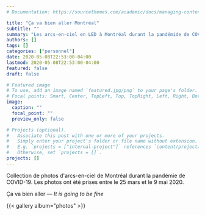 ```yaml
---
# Documentation: https://sourcethemes.com/academic/docs/managing-content/

title: "Ça va bien aller Montréal"
subtitle: ""
summary: "Les arcs-en-ciel en LED à Montréal durant la pandémide de COVID-19."
authors: []
tags: []
categories: ["personnel"]
date: 2020-05-08T22:53:00-04:00
lastmod: 2020-05-08T22:53:00-04:00
featured: false
draft: false

# Featured image
# To use, add an image named `featured.jpg/png` to your page's folder.
# Focal points: Smart, Center, TopLeft, Top, TopRight, Left, Right, BottomLeft, Bottom, BottomRight.
image:
  caption: ""
  focal_point: ""
  preview_only: false

# Projects (optional).
#   Associate this post with one or more of your projects.
#   Simply enter your project's folder or file name without extension.
#   E.g. `projects = ["internal-project"]` references `content/project/deep-learning/index.md`.
#   Otherwise, set `projects = []`.
projects: []
---
```


Collection de photos d'arcs-en-ciel de Montréal durant la pandémie de COVID-19.
Les photos ont été prises entre le 25 mars et le 9 mai 2020.

Ça va bien aller — *It is going to be fine*

{{< gallery album="photos" >}}
